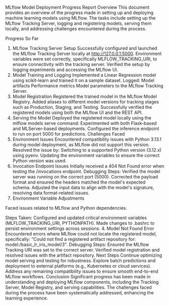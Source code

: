MLflow Model Deployment Progress Report
Overview
This document provides an overview of the progress made in setting up and deploying machine learning models using MLflow. The tasks include setting up the MLflow Tracking Server, logging and registering models, serving them locally, and addressing challenges encountered during the process.

Progress So Far
1. MLflow Tracking Server Setup
Successfully configured and launched the MLflow Tracking Server locally at http://127.0.0.1:5000.
Environment variables were set correctly, specifically MLFLOW_TRACKING_URI, to ensure connectivity with the tracking server.
Verified the setup by logging experiments and accessing the MLflow UI.
2. Model Training and Logging
Implemented a Linear Regression model using scikit-learn and trained it on a sample dataset.
Logged:
Model artifacts
Performance metrics
Model parameters
to the MLflow Tracking Server.
3. Model Registration
Registered the trained model in the MLflow Model Registry.
Added aliases to different model versions for tracking stages such as Production, Staging, and Testing.
Successfully verified the registered models using both the MLflow UI and the REST API.
4. Serving the Model
Deployed the registered model locally using the mlflow models serve command:
Experimented with both Flask-based and MLServer-based deployments.
Configured the inference endpoint to run on port 5000 for predictions.
Challenges Faced
1. Environment Issues
Encountered compatibility issues with Python 3.13.1 during model deployment, as MLflow did not support this version.
Resolved the issue by:
Switching to a supported Python version (3.12.x) using pyenv.
Updating the environment variables to ensure the correct Python version was used.
2. Invocation Endpoint Issues
Initially received a 404 Not Found error when testing the /invocations endpoint.
Debugging Steps:
Verified the model server was running on the correct port (5000).
Corrected the payload format and ensured the headers matched the model's expected schema.
Adjusted the input data to align with the model's signature, resolving data format-related issues.
3. Environment Variable Adjustments

Faced issues related to MLflow and Python dependencies.

Steps Taken:
Configured and updated critical environment variables (MLFLOW_TRACKING_URI, PYTHONPATH).
Made changes to .bashrc to persist environment settings across sessions.
4. Model Not Found Error
Encountered errors where MLflow could not locate the registered model, specifically:
"Could not find a registered artifact repository for: model:/basic_lr_iris_model/3".
Debugging Steps:
Ensured the MLflow Tracking URI was set to the correct server.
Verified model registration and resolved issues with the artifact repository.
Next Steps
Continue optimizing model serving and testing for robustness.
Explore batch predictions and deployment to external platforms (e.g., Kubernetes or cloud services).
Address any remaining compatibility issues to ensure smooth end-to-end MLflow workflows.
Conclusion
Significant progress has been made in understanding and deploying MLflow components, including the Tracking Server, Model Registry, and serving capabilities. The challenges faced during the process have been systematically addressed, enhancing the learning experience.
